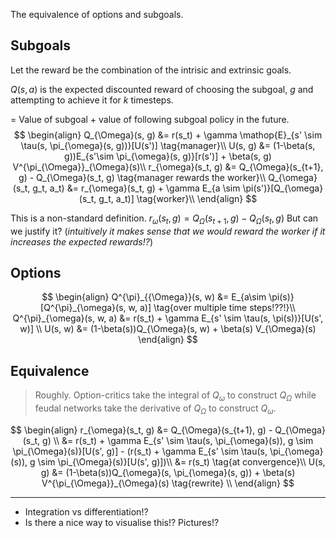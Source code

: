 The equivalence of options and subgoals.

## Subgoals

Let the reward be the combination of the intrisic and extrinsic goals.


$Q(s, a)$ is the expected discounted reward of choosing the subgoal, $g$ and attempting to achieve it for $k$ timesteps.

= Value of subgoal + value of following subgoal policy in the future.
$$
\begin{align}
Q_{\Omega}(s, g) &= r(s_t) + \gamma  \mathop{E}_{s' \sim \tau(s, \pi_{\omega}(s, g))}[U(s')] \tag{manager}\\
U(s, g) &=  (1-\beta(s, g))E_{s'\sim \pi_{\omega}(s, g)}[r(s')] + \beta(s, g) V^{\pi_{\Omega}}_{\Omega}(s)\\
r_{\omega}(s_t, g) &= Q_{\Omega}(s_{t+1}, g) - Q_{\Omega}(s_t, g) \tag{manager rewards the worker}\\
Q_{\omega}(s_t, g_t, a_t) &= r_{\omega}(s_t, g) + \gamma E_{a \sim \pi(s')}[Q_{\omega}(s_t, g_t, a_t)] \tag{worker}\\
\end{align}
$$

This is a non-standard definition. $r_{\omega}(s_t, g) = Q_{\Omega}(s_{t+1}, g) - Q_{\Omega}(s_t, g)$ But can we justify it? (_intuitively it makes sense that we would reward the worker if it increases the expected rewards!?_)



## Options


$$
\begin{align}
Q^{\pi}_{{\Omega}}(s, w) &= E_{a\sim \pi(s)}[Q^{\pi}_{\omega}(s, w, a)] \tag{over multiple time steps!??!}\\
Q^{\pi}_{\omega}(s, w, a) &= r(s_t) + \gamma  E_{s' \sim \tau(s, \pi(s))}[U(s', w)] \\
U(s, w) &= (1-\beta(s))Q_{\Omega}(s, w) + \beta(s) V_{\Omega}(s)
\end{align}
$$



## Equivalence

> Roughly. Option-critics take the integral of $Q_{\omega}$ to construct $Q_{\Omega}$ while feudal networks take the derivative of $Q_{\Omega}$ to construct $Q_{\omega}$.

$$
\begin{align}
r_{\omega}(s_t, g) &= Q_{\Omega}(s_{t+1}, g) - Q_{\Omega}(s_t, g) \\
&= r(s_t) + \gamma  E_{s' \sim \tau(s, \pi_{\omega}(s)), g \sim \pi_{\Omega}(s)}[U(s', g)] - (r(s_t) + \gamma  E_{s' \sim \tau(s, \pi_{\omega}(s)), g \sim \pi_{\Omega}(s)}[U(s', g)])\\
&= r(s_t) \tag{at convergence}\\
U(s, g) &=  (1-\beta(s))Q_{\omega}(s, \pi_{\omega}(s, g)) + \beta(s) V^{\pi_{\Omega}}_{\Omega}(s) \tag{rewrite} \\
\end{align}
$$

***

- Integration vs differentiation!?
- Is there a nice way to visualise this!? Pictures!?
